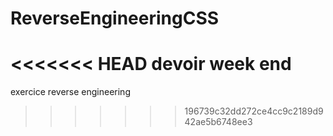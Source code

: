 # ReverseEngineeringCSS
<<<<<<< HEAD
devoir week end
=======
exercice reverse engineering
>>>>>>> 196739c32dd272ce4cc9c2189d942ae5b6748ee3
